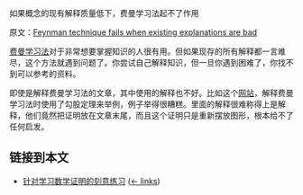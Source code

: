 如果概念的现有解释质量低下，费曼学习法起不了作用

原文：[Feynman technique fails when existing explanations are bad](https://wiki.issarice.com/wiki/Feynman_technique_fails_when_existing_explanations_are_bad)

[费曼学习法](https://learning.subwiki.org/wiki/Feynman_technique)对于非常想要掌握知识的人很有用。但如果现存的所有解释都一言难尽，这个方法就遇到问题了。你尝试自己解释知识，但一旦你遇到困难了，你找不到可以参考的资料。

即使是解释费曼学习法的文章，其中使用的解释也不好。比如这个[网站](https://collegeinfogeek.com/feynman-technique/)，解释费曼学习法时使用了勾股定理来举例，例子举得很糟糕。里面的解释很难称得上是解释，他们竟然把证明放在文章末尾，而且这个证明只是重新摆放图形，根本给不了任何启发。

## 链接到本文

* [针对学习数学证明的刻意练习](https://wiki.issarice.com/wiki/Deliberate_practice_for_learning_proof-based_math) ‎ ([← links](https://wiki.issarice.com/index.php?title=Special:WhatLinksHere&target=Deliberate+practice+for+learning+proof-based+math))